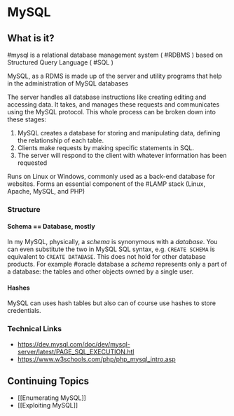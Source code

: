 # MySQL
## What is it?
#mysql is a relational database management system ( #RDBMS ) based on Structured Query Language ( #SQL )

MySQL, as a RDMS is made up of the server and utility programs that help in the administration of MySQL databases

The server handles all database instructions like creating editing and accessing data. It takes, and manages these requests and communicates using the MySQL protocol. This whole process can be broken down into these stages:  

1.  MySQL creates a database for storing and manipulating data, defining the relationship of each table.
2.  Clients make requests by making specific statements in SQL.
3.  The server will respond to the client with whatever information has been requested

Runs on Linux or Windows, commonly used as a back-end database for websites. Forms an essential component of the #LAMP stack (Linux, Apache, MySQL, and PHP)

### Structure
#### Schema == Database, mostly
In my MySQL, physically, a *schema* is synonymous with a *database*. You can even substitute the two in MySQL SQL syntax, e.g. `CREATE SCHEMA` is equivalent to `CREATE DATABASE`. This does not hold for other database products. For example #oracle database a *schema* represents only a part of a database: the tables and other objects owned by a single user. 
#### Hashes
MySQL can uses hash tables but also can of course use hashes to store credentials. 



### Technical Links
- https://dev.mysql.com/doc/dev/mysql-server/latest/PAGE_SQL_EXECUTION.htl
- https://www.w3schools.com/php/php_mysql_intro.asp


## Continuing Topics
- [[Enumerating MySQL]]
- [[Exploiting MySQL]]